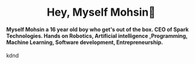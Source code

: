 <h1 align="center">Hey, Myself Mohsin👋</h1> 

<h4>Myself Mohsin a 16 year old boy who get's out of the box. CEO of Spark Technologies. Hands on Robotics, Artificial intelligence ,Programming, Machine Learning, Software development, Entrepreneurship.</h4>
kdnd


